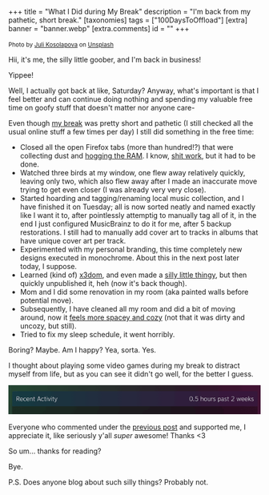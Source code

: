+++
title = "What I Did during My Break"
description = "I'm back from my pathetic, short break."
[taxonomies]
tags = ["100DaysToOffload"]
[extra]
banner = "banner.webp"
[extra.comments]
id = ""
+++

<small>Photo by [Juli Kosolapova](https://unsplash.com/@yuli_superson) on [Unsplash](https://unsplash.com/photos/brown-cliff-under-white-sky-tUsgCLx_HGk)</small>

Hii, it's me, the silly little goober, and I'm back in business!

Yippee!

Well, I actually got back at like, Saturday? Anyway, what's important is that I feel better and can continue doing nothing and spending my valuable free time on goofy stuff that doesn't matter nor anyone care-

Even though [my break](@/blog/2024-09-02-taking-a-break/index.md) was pretty short and pathetic (I still checked all the usual online stuff a few times per day) I still did something in the free time:

- Closed all the open Firefox tabs (more than hundred!?) that were collecting dust and [hogging the RAM](https://vmst.io/@daudix/113036721250670891). I know, [shit work](https://zachholman.com/posts/shit-work/), but it had to be done.
- Watched three birds at my window, one flew away relatively quickly, leaving only two, which also flew away after I made an inaccurate move trying to get even closer (I was already very very close).
- Started hoarding and tagging/renaming local music collection, and I have finished it on Tuesday; all is now sorted neatly and named exactly like I want it to, after pointlessly attemptig to manually tag all of it, in the end I just configured MusicBrainz to do it for me, after 5 backup restorations. I still had to manually add cover art to tracks in albums that have unique cover art per track.
- Experimented with my personal branding, this time completely new designs executed in monochrome. About this in the next post later today, I suppose.
- Learned (kind of) [x3dom](https://www.x3dom.org), and even made a [silly little thingy](@/swag/index.md), but then quickly unpublished it, heh (now it's back though).
- Mom and I did some renovation in my room (aka painted walls before potential move).
- Subsequently, I have cleaned all my room and did a bit of moving around, now it [feels more spacey and cozy](https://pleroma.envs.net/notice/Alti2dfyNVw8JHWNSi) (not that it was dirty and uncozy, but still).
- Tried to fix my sleep schedule, it went horribly.

Boring? Maybe. Am I happy? Yea, sorta. Yes.

I thought about playing some video games during my break to distract myself from life, but as you can see it didn't go well, for the better I guess.

![recent activity](recent-activity.png)

Everyone who commented under the [previous post](@/blog/2024-09-02-taking-a-break/index.md) and supported me, I appreciate it, like seriously y'all *super* awesome! Thanks <3

So um... thanks for reading?

Bye.

P.S. Does anyone blog about such silly things? Probably not.
